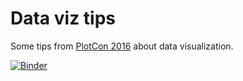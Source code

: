 Data viz tips
============

Some tips from [PlotCon 2016](https://plotcon.plot.ly) about data visualization.

[![Binder](http://mybinder.org/badge.svg)](http://mybinder.org:/repo/marionleborgne/data-viz)